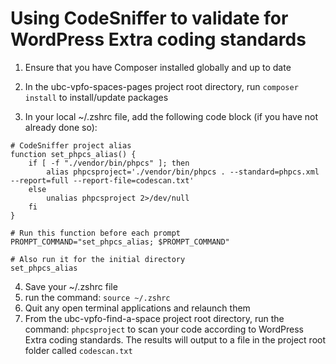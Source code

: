 # Using CodeSniffer to validate for WordPress Extra coding standards

1) Ensure that you have Composer installed globally and up to date

2) In the ubc-vpfo-spaces-pages project root directory, run 
```composer install``` 
to install/update packages

3) In your local ~/.zshrc file, add the following code block (if you have not already done so):

```
# CodeSniffer project alias
function set_phpcs_alias() {
    if [ -f "./vendor/bin/phpcs" ]; then
        alias phpcsproject='./vendor/bin/phpcs . --standard=phpcs.xml --report=full --report-file=codescan.txt'
    else
        unalias phpcsproject 2>/dev/null
    fi
}

# Run this function before each prompt
PROMPT_COMMAND="set_phpcs_alias; $PROMPT_COMMAND"

# Also run it for the initial directory
set_phpcs_alias
```

4) Save your ~/.zshrc file
5) run the command: ```source ~/.zshrc```
6) Quit any open terminal applications and relaunch them
7) From the ubc-vpfo-find-a-space project root directory, run the command: 
```phpcsproject```
to scan your code according to WordPress Extra coding standards. The results will output to a file in the project root folder called ```codescan.txt```